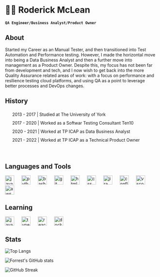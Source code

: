 # 🧗‍♂️ Roderick McLean

**`QA Engineer/Business Analyst/Product Owner`**

## About
Started my Career as an Manual Tester, and then transitioned into Test Automation and Performance testing. However, I made the horizontal move into being a Data Business Analyst and then a further move into management as a Product Owner. Despite this, my focus has not been far from development and tech, and I now wish to get back into the more Quality Assurance related areas of work: with a focus on performance and resllience testing cloud platforms, and using QA as a point to leverage better processes and DevOps changes.

## History
<ul style="list-style: none;">
    <li style="line-height: 2;">2013 - 2017 | Studied at The University of York</li>
    <li style="line-height: 2;">2017 - 2020 | Worked as a Softwar Testing Consultant Ten10</li>
    <li style="line-height: 2;">2020 - 2021 | Worked at TP ICAP as Data Business Analyst</li>
    <li style="line-height: 2;">2021 - 2022 | Worked at TP ICAP as a Technical Product Owner</li>
</ul>
<br />

## Languages and Tools
<!--all images were retrieved from https://devicon.dev/-->
<img alt="java" width="30px" style="align: right; padding-right: 20px;"
src="https://cdn.jsdelivr.net/gh/devicons/devicon/icons/java/java-plain.svg" />
<img alt="python" width="30px" style="padding-right:20px;"
src="https://cdn.jsdelivr.net/gh/devicons/devicon/icons/python/python-plain.svg" />
<img alt="bash" width="30px" style="padding-right:20px"
src="https://cdn.jsdelivr.net/gh/devicons/devicon/icons/bash/bash-plain.svg" />
<img alt="git" width="30px" style="padding-right:20px"
src="https://cdn.jsdelivr.net/gh/devicons/devicon/icons/git/git-plain.svg" />
<img alt="html" width="30px" style="padding-right:20px"
src="https://cdn.jsdelivr.net/gh/devicons/devicon/icons/html5/html5-plain.svg" />
<img alt="css" width="30px" style="padding-right:20px"
src="https://cdn.jsdelivr.net/gh/devicons/devicon/icons/css3/css3-plain.svg" />
<img alt="jira" width="30px" style="padding-right:20px"
src="https://cdn.jsdelivr.net/gh/devicons/devicon/icons/jira/jira-original.svg" />
<img alt="confluence" width="30px" style="padding-right:20px"
src="https://cdn.jsdelivr.net/gh/devicons/devicon/icons/confluence/confluence-original.svg" />
<img alt="vscode" width="30px" style="padding-right:20px"
src="https://cdn.jsdelivr.net/gh/devicons/devicon/icons/vscode/vscode-original.svg" />
<img alt="aws" width="30px" style="padding-right:20px"
src="https://cdn.jsdelivr.net/gh/devicons/devicon/icons/amazonwebservices/amazonwebservices-original.svg" />
<br/>

## Learning

<!--all images were retrieved from https://devicon.dev/-->
<img alt="javascript" width="30px" style="padding-right:20px;"
src="https://cdn.jsdelivr.net/gh/devicons/devicon/icons/javascript/javascript-plain.svg" />
<img alt="typescript" width="30px" style="padding-right:20px;"
src="https://cdn.jsdelivr.net/gh/devicons/devicon/icons/typescript/typescript-plain.svg" />
<img alt="react" width="30px" style="padding-right:20px"
src="https://cdn.jsdelivr.net/gh/devicons/devicon/icons/react/react-original.svg" />
<img alt="docker" width="30px" style="padding-right:20px;"
src="https://cdn.jsdelivr.net/gh/devicons/devicon/icons/docker/docker-plain.svg" />

## Stats
![Top Langs](https://github-readme-stats.vercel.app/api/top-langs/?username=roddersmc&theme=tokyonight&layout=compact)

![Forrest's GitHub stats](https://github-readme-stats.vercel.app/api?username=roddersmc&show_icons=true&theme=tokyonight)

![GitHub Streak](https://streak-stats.demolab.com?user=roddersmc&theme=tokyonight&border_radius=4.5)
